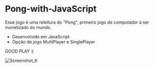 # Pong-with-JavaScript
Esse jogo é uma releitura do "Pong", primeiro jogo de computador à ser monetizado do mundo.

- Desenvolvido em JavaScript
- Opção de jogo MultiPlayer e SinglePlayer

GOOD PLAY :)

![Screenshot_6](https://user-images.githubusercontent.com/112584856/207440470-889bfe02-0066-4934-9aae-935ef14ca0ff.png)

